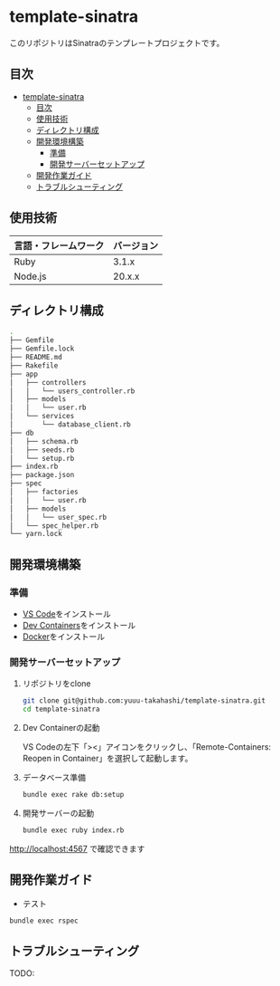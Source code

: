 # template-sinatra

このリポジトリはSinatraのテンプレートプロジェクトです。

## 目次

- [template-sinatra](#template-sinatra)
  - [目次](#目次)
  - [使用技術](#使用技術)
  - [ディレクトリ構成](#ディレクトリ構成)
  - [開発環境構築](#開発環境構築)
    - [準備](#準備)
    - [開発サーバーセットアップ](#開発サーバーセットアップ)
  - [開発作業ガイド](#開発作業ガイド)
  - [トラブルシューティング](#トラブルシューティング)

## 使用技術

| 言語・フレームワーク | バージョン |
| -------------------- | ---------- |
| Ruby                 | 3.1.x      |
| Node.js              | 20.x.x    |

## ディレクトリ構成

```bash
.
├── Gemfile
├── Gemfile.lock
├── README.md
├── Rakefile
├── app
│   ├── controllers
│   │   └── users_controller.rb
│   ├── models
│   │   └── user.rb
│   └── services
│       └── database_client.rb
├── db
│   ├── schema.rb
│   ├── seeds.rb
│   └── setup.rb
├── index.rb
├── package.json
├── spec
│   ├── factories
│   │   └── user.rb
│   ├── models
│   │   └── user_spec.rb
│   └── spec_helper.rb
└── yarn.lock
```

## 開発環境構築

### 準備

- [VS Code](https://code.visualstudio.com/)をインストール
- [Dev Containers](https://marketplace.visualstudio.com/items?itemName=ms-vscode-remote.remote-containers)をインストール
- [Docker](https://www.docker.com/ja-jp/)をインストール

### 開発サーバーセットアップ

1. リポジトリをclone

   ```bash
   git clone git@github.com:yuuu-takahashi/template-sinatra.git
   cd template-sinatra
   ```

2. Dev Containerの起動

   VS Codeの左下「><」アイコンをクリックし、「Remote-Containers: Reopen in Container」を選択して起動します。

3. データベース準備

   ```bash
   bundle exec rake db:setup
   ```

4. 開発サーバーの起動

   ```bash
   bundle exec ruby index.rb
   ```
  
  <http://localhost:4567> で確認できます

## 開発作業ガイド

- テスト

```bash
bundle exec rspec
```

## トラブルシューティング

TODO:

